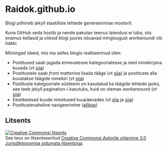 Raidok.github.io
================

Blogi põhineb jekyll staatiliste lehtede genereerimise mootoril.

Kuna GitHub seda hostib ja nende pakutav teenus laiendusi ei luba, siis enamus kellasid ja vilesid blogi juures nõuavad mingisugust _workaroundi_ või _häkki_.

Mõningad ideed, mis ma selles blogis realiseerinud olen:

* Postitused saab jagada erinevatesse kategooriatesse ja neid nimekirjana kuvada (vt [siia](https://github.com/Raidok/Raidok.github.io/blob/master/postitused/index.md))
* Postitustele saab _front matterina_ lisada tääge (vt [siia](https://github.com/Raidok/Raidok.github.io/blob/master/_posts/2013-06-25-raspberry-pi-tarkvara-uuendamine.md)) ja postituste alla kuvatakse täägide nimekiri (vt [siia](https://github.com/Raidok/Raidok.github.io/blob/master/_includes/tags.html))
* Postituste kategooriate süsteemi on kasutatud ka täägide lehtede jaoks, see teeb jekyll pagination-i kasutuks, kuid on olemas _workaraound_ (vt [siia](https://github.com/Raidok/Raidok.github.io/blob/master/index.html))
* Eestikeelsed kuude nimetused kuupäevades (vt [siia](https://github.com/Raidok/Raidok.github.io/blob/master/_includes/postbox.html) ja [siia](https://github.com/Raidok/Raidok.github.io/blob/master/_config.yml))
* Postitustevaheline navigeerimine ([allikas](https://github.com/mojombo/jekyll/issues/260a))

## Litsents
<a rel="license" href="http://creativecommons.org/licenses/by/3.0/deed.et"><img alt="Creative Commonsi litsents" style="border-width:0" src="http://i.creativecommons.org/l/by/3.0/80x15.png" /></a><br />See teos on litsentseeritud <a rel="license" href="http://creativecommons.org/licenses/by/3.0/deed.et">Creative Commonsi Autorile viitamine 3.0 Jurisdiktsiooniga sidumata litsentsiga</a>.
